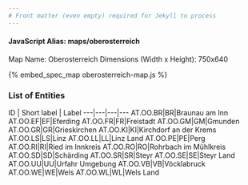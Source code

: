 ```yaml
---
# Front matter (even empty) required for Jekyll to process
---
```


#### JavaScript Alias: maps/oberosterreich

Map Name: Oberosterreich
Dimensions (Width x Height): 750x640



{% embed_spec_map oberosterreich-map.js %}

### List of Entities

ID | Short label | Label
---|---|---|---
AT.OO.BR|BR|Braunau am Inn
AT.OO.EF|EF|Eferding
AT.OO.FR|FR|Freistadt
AT.OO.GM|GM|Gmunden
AT.OO.GR|GR|Grieskirchen
AT.OO.KI|KI|Kirchdorf an der Krems
AT.OO.LS|LS|Linz
AT.OO.LL|LL|Linz Land
AT.OO.PE|PE|Perg
AT.OO.RI|RI|Ried im Innkreis
AT.OO.RO|RO|Rohrbach im Mühlkreis
AT.OO.SD|SD|Schärding
AT.OO.SR|SR|Steyr
AT.OO.SE|SE|Steyr Land
AT.OO.UU|UU|Urfahr Umgebung
AT.OO.VB|VB|Vöcklabruck
AT.OO.WE|WE|Wels
AT.OO.WL|WL|Wels Land

